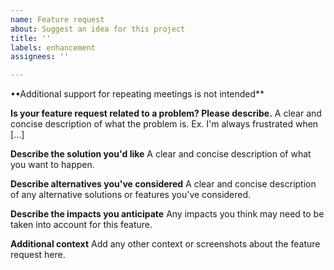 ```yaml
---
name: Feature request
about: Suggest an idea for this project
title: ''
labels: enhancement
assignees: ''

---
```


••Additional support for repeating meetings is not intended**

**Is your feature request related to a problem? Please describe.**
A clear and concise description of what the problem is. Ex. I'm always frustrated when [...]

**Describe the solution you'd like**
A clear and concise description of what you want to happen.

**Describe alternatives you've considered**
A clear and concise description of any alternative solutions or features you've considered.

**Describe the impacts you anticipate**
Any impacts you think may need to be taken into account for this feature.

**Additional context**
Add any other context or screenshots about the feature request here.
